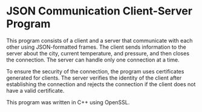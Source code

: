 # JSON Communication Client-Server Program

This program consists of a client and a server that communicate with each other using JSON-formatted frames. The client sends information to the server about the city, current temperature, and pressure, and then closes the connection. The server can handle only one connection at a time.

To ensure the security of the connection, the program uses certificates generated for clients. The server verifies the identity of the client after establishing the connection and rejects the connection if the client does not have a valid certificate.

This program was written in C++ using OpenSSL.
